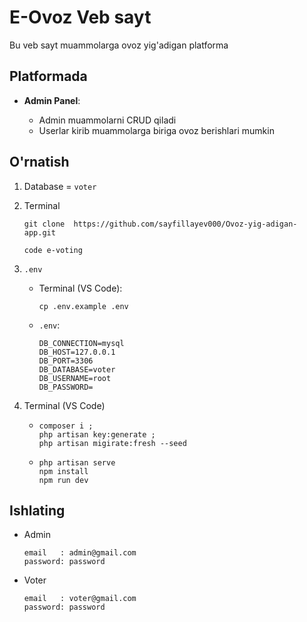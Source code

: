 # E-Ovoz Veb sayt

Bu veb sayt muammolarga ovoz yig'adigan platforma

## Platformada

-   **Admin Panel**:

    -   Admin muammolarni CRUD qiladi
    -   Userlar kirib muammolarga biriga ovoz berishlari mumkin

## O'rnatish

1. Database = `voter`

2. Terminal

    ```shell
    git clone  https://github.com/sayfillayev000/Ovoz-yig-adigan-app.git
    ```

    ```shell
    code e-voting
    ```

3. `.env`

    - Terminal (VS Code):
        ```shell
        cp .env.example .env
        ```
    - `.env`:
        ```shell
        DB_CONNECTION=mysql
        DB_HOST=127.0.0.1
        DB_PORT=3306
        DB_DATABASE=voter
        DB_USERNAME=root
        DB_PASSWORD=
        ```

4. Terminal (VS Code)
    - ```shell
      composer i ;
      php artisan key:generate ;
      php artisan migirate:fresh --seed
      ```
    - ```shell
      php artisan serve
      npm install
      npm run dev
      ```

## Ishlating

-   Admin

    ```shell
    email   : admin@gmail.com
    password: password
    ```

-   Voter
    ```shell
    email   : voter@gmail.com
    password: password
    ```

